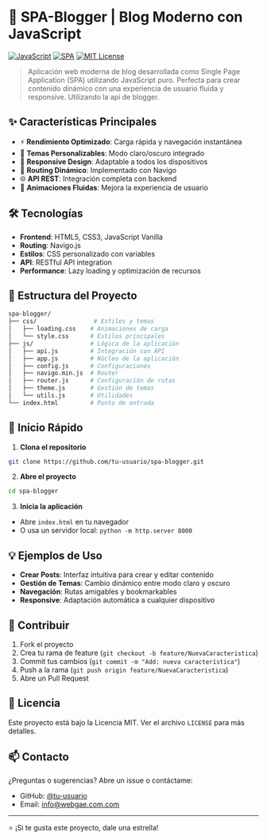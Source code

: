 # 🚀 SPA-Blogger | Blog Moderno con JavaScript

[![JavaScript](https://img.shields.io/badge/JavaScript-Vanilla-yellow.svg)](https://developer.mozilla.org/es/docs/Web/JavaScript)
[![SPA](https://img.shields.io/badge/SPA-Single%20Page%20Application-blue.svg)](https://developer.mozilla.org/es/docs/Glossary/SPA)
[![MIT License](https://img.shields.io/badge/License-MIT-green.svg)](https://opensource.org/licenses/MIT)

> Aplicación web moderna de blog desarrollada como Single Page Application (SPA) utilizando JavaScript puro. Perfecta para crear contenido dinámico con una experiencia de usuario fluida y responsive. Utilizando la api de blogger.

## ✨ Características Principales

- ⚡️ **Rendimiento Optimizado**: Carga rápida y navegación instantánea
- 🎨 **Temas Personalizables**: Modo claro/oscuro integrado
- 📱 **Responsive Design**: Adaptable a todos los dispositivos
- 🔄 **Routing Dinámico**: Implementado con Navigo
- 🌐 **API REST**: Integración completa con backend
- 💫 **Animaciones Fluidas**: Mejora la experiencia de usuario

## 🛠️ Tecnologías

- **Frontend**: HTML5, CSS3, JavaScript Vanilla
- **Routing**: Navigo.js
- **Estilos**: CSS personalizado con variables
- **API**: RESTful API integration
- **Performance**: Lazy loading y optimización de recursos

## 📁 Estructura del Proyecto

```bash
spa-blogger/
├── css/                # Estilos y temas
│   ├── loading.css    # Animaciones de carga
│   └── style.css      # Estilos principales
├── js/                # Lógica de la aplicación
│   ├── api.js         # Integración con API
│   ├── app.js         # Núcleo de la aplicación
│   ├── config.js      # Configuraciones
│   ├── navigo.min.js  # Router
│   ├── router.js      # Configuración de rutas
│   ├── theme.js       # Gestión de temas
│   └── utils.js       # Utilidades
└── index.html         # Punto de entrada
```

## 🚦 Inicio Rápido

1. **Clona el repositorio**
```bash
git clone https://github.com/tu-usuario/spa-blogger.git
```

2. **Abre el proyecto**
```bash
cd spa-blogger
```

3. **Inicia la aplicación**
- Abre `index.html` en tu navegador
- O usa un servidor local: `python -m http.server 8000`

## 💡 Ejemplos de Uso

- **Crear Posts**: Interfaz intuitiva para crear y editar contenido
- **Gestión de Temas**: Cambio dinámico entre modo claro y oscuro
- **Navegación**: Rutas amigables y bookmarkables
- **Responsive**: Adaptación automática a cualquier dispositivo

## 🤝 Contribuir

1. Fork el proyecto
2. Crea tu rama de feature (`git checkout -b feature/NuevaCaracteristica`)
3. Commit tus cambios (`git commit -m "Add: nueva característica"`)
4. Push a la rama (`git push origin feature/NuevaCaracteristica`)
5. Abre un Pull Request

## 📝 Licencia

Este proyecto está bajo la Licencia MIT. Ver el archivo `LICENSE` para más detalles.

## 📫 Contacto

¿Preguntas o sugerencias? Abre un issue o contáctame:

- GitHub: [@tu-usuario](https://github.com/ximosa)
- Email: info@webgae.com.com

---
⭐️ ¡Si te gusta este proyecto, dale una estrella!

